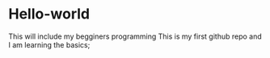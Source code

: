 # Hello-world
This will include my begginers programming 
This is my first github repo and I am learning the basics;
